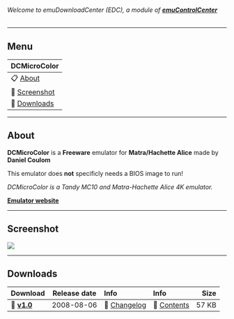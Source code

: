 ###### Welcome to emuDownloadCenter (EDC), a module of [**emuControlCenter**](https://github.com/PhoenixInteractiveNL/emuControlCenter/wiki/)
***
## Menu
| **DCMicroColor** |
|:---------|
| :clipboard: [About](#about) |
| :sunrise: [Screenshot](#screenshot) |
| :floppy_disk: [Downloads](#downloads) |
***
## About
**DCMicroColor** is a **Freeware** emulator for **Matra/Hachette Alice** made by **Daniel Coulom**

This emulator does **not** specificly needs a BIOS image to run!

_DCMicroColor is a Tandy MC10 and Matra-Hachette Alice 4K emulator._

[**Emulator website**](http://alice32.free.fr/)
***
## Screenshot
![](https://raw.githubusercontent.com/PhoenixInteractiveNL/emuDownloadCenter/master/hooks/dcmicro/screen.jpg)
***
## Downloads
| Download | Release date  | Info       | Info       | Size       |
|:---------|:-------------:|:-----------|:-----------|-----------:|
| :floppy_disk: [**v1.0**](https://github.com/PhoenixInteractiveNL/edc-repo0002/raw/master/dcmicro/1.0.7z) | 2008-08-06 | :page_facing_up: [Changelog](https://github.com/PhoenixInteractiveNL/edc-repo0002/blob/master/dcmicro/1.0_changelog.txt) | :mag_right: [Contents](https://github.com/PhoenixInteractiveNL/edc-repo0002/blob/master/dcmicro/1.0_contents.txt) | 57 KB |
